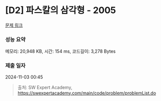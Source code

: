 # [D2] 파스칼의 삼각형 - 2005 

[문제 링크](https://swexpertacademy.com/main/code/problem/problemDetail.do?contestProbId=AV5P0-h6Ak4DFAUq) 

### 성능 요약

메모리: 20,948 KB, 시간: 154 ms, 코드길이: 3,278 Bytes

### 제출 일자

2024-11-03 00:45



> 출처: SW Expert Academy, https://swexpertacademy.com/main/code/problem/problemList.do